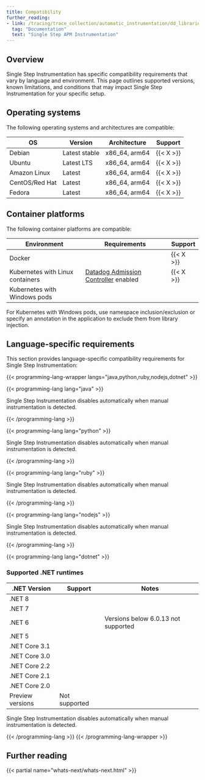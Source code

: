 ```yaml
---
title: Compatibility
further_reading:
- link: /tracing/trace_collection/automatic_instrumentation/dd_libraries/single-step-apm/
  tag: "Documentation"
  text: "Single Step APM Instrumentation"
---
```


## Overview

Single Step Instrumentation has specific compatibility requirements that vary by language and environment. This page outlines supported versions, known limitations, and conditions that may impact Single Step Instrumentation for your specific setup.

## Operating systems

The following operating systems and architectures are compatible:

| OS             | Version       | Architecture  | Support   |
|----------------|---------------|---------------|-----------|
| Debian         | Latest stable | x86_64, arm64 | {{< X >}} |
| Ubuntu         | Latest LTS    | x86_64, arm64 | {{< X >}} |
| Amazon Linux   | Latest        | x86_64, arm64 | {{< X >}} |
| CentOS/Red Hat | Latest        | x86_64, arm64 | {{< X >}} |
| Fedora         | Latest        | x86_64, arm64 | {{< X >}} |

## Container platforms

The following container platforms are compatible:

| Environment                      | Requirements                              | Support   |
|----------------------------------|-------------------------------------------|-----------|
| Docker                           |                                           | {{< X >}} |
| Kubernetes with Linux containers | [Datadog Admission Controller][1] enabled | {{< X >}} |
| Kubernetes with Windows pods     |                                           |           |

<div class="alert alert-info">For Kubernetes with Windows pods, use namespace inclusion/exclusion or specify an annotation in the application to exclude them from library injection.</div>
 
## Language-specific requirements

This section provides language-specific compatibility requirements for Single Step Instrumentation:

{{< programming-lang-wrapper langs="java,python,ruby,nodejs,dotnet" >}}

{{< programming-lang lang="java" >}}

<div class="alert alert-info">Single Step Instrumentation disables automatically when manual instrumentation is detected.</div>

{{< /programming-lang >}}

{{< programming-lang lang="python" >}}

<div class="alert alert-info">Single Step Instrumentation disables automatically when manual instrumentation is detected.</div>

{{< /programming-lang >}}

{{< programming-lang lang="ruby" >}}

<div class="alert alert-info">Single Step Instrumentation disables automatically when manual instrumentation is detected.</div>

{{< /programming-lang >}}

{{< programming-lang lang="nodejs" >}}

<div class="alert alert-info">Single Step Instrumentation disables automatically when manual instrumentation is detected.</div>

{{< /programming-lang >}}

{{< programming-lang lang="dotnet" >}}

### Supported .NET runtimes

| .NET Version     | Support                         | Notes                               |
|------------------|---------------------------------|-------------------------------------|
| .NET 8           | <i class="icon-check-bold"></i> |                                     |
| .NET 7           | <i class="icon-check-bold"></i> |                                     |
| .NET 6           | <i class="icon-check-bold"></i> | Versions below 6.0.13 not supported |
| .NET 5           | <i class="icon-check-bold"></i> |                                     |
| .NET Core 3.1    | <i class="icon-check-bold"></i> |                                     |
| .NET Core 3.0    |                                 |                                     |
| .NET Core 2.2    | <i class="icon-check-bold"></i> |                                     |
| .NET Core 2.1    |                                 |                                     |
| .NET Core 2.0    |                                 |                                     |
| Preview versions | Not supported                   |                                     |

<div class="alert alert-info">Single Step Instrumentation disables automatically when manual instrumentation is detected.</div>

{{< /programming-lang >}}
{{< /programming-lang-wrapper >}}

## Further reading

{{< partial name="whats-next/whats-next.html" >}}

[1]: /containers/cluster_agent/admission_controller/
